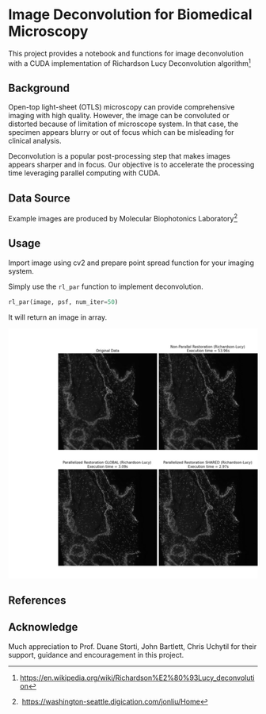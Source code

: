 # Image Deconvolution for Biomedical Microscopy

This project provides a notebook and functions for image deconvolution with a CUDA implementation of Richardson Lucy Deconvolution algorithm[^1]

## Background

Open-top light-sheet (OTLS) microscopy can provide comprehensive imaging with high quality. However, the image can be convoluted or distorted because of limitation of microscope system. In that case, the specimen appears blurry or out of focus which can be misleading for clinical analysis.

Deconvolution is a popular post-processing step that makes images appears sharper and in focus. Our objective is to accelerate the processing time leveraging parallel computing with CUDA.

## Data Source

Example images are produced by Molecular Biophotonics Laboratory[^2]

## Usage

Import image using cv2 and prepare point spread function for your imaging system.

Simply use the `rl_par` function to implement deconvolution. 

```python
rl_par(image, psf, num_iter=50)
```

It will return an image in array.

![Compare](img/Comp.jpg)



## References

[^1]:  https://en.wikipedia.org/wiki/Richardson%E2%80%93Lucy_deconvolution

[^2]:  https://washington-seattle.digication.com/jonliu/Home



## Acknowledge

Much appreciation to Prof. Duane Storti, John Bartlett, Chris Uchytil for their support, guidance and encouragement in this project.